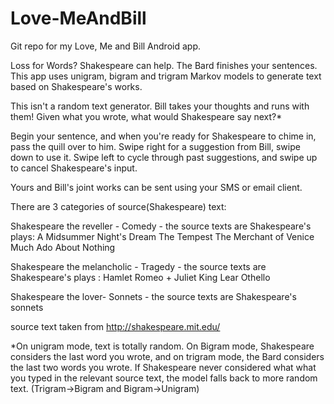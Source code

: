 Love-MeAndBill
==============

Git repo for my Love, Me and Bill Android app. 

Loss for Words? Shakespeare can help. The Bard finishes your sentences. This app uses unigram, 
bigram and trigram Markov models to generate text based on Shakespeare's works. 

This isn't a random text generator. Bill takes your thoughts and runs with them! Given what you wrote, 
what would Shakespeare say next?*

Begin your sentence, and when you're ready for Shakespeare to chime in, pass the quill over to him. Swipe
right for a suggestion from Bill, swipe down to use it. Swipe left to cycle through past suggestions, and
swipe up to cancel Shakespeare's input. 

Yours and Bill's joint works can be sent using your SMS or email client. 

There are 3 categories of source(Shakespeare) text:

Shakespeare the reveller - Comedy - the source texts are Shakespeare's plays:
    A Midsummer Night's Dream
    The Tempest
    The Merchant of Venice
    Much Ado About Nothing

Shakespeare the melancholic - Tragedy - the source texts are Shakespeare's plays :
    Hamlet
    Romeo + Juliet
    King Lear
    Othello 

Shakespeare the lover- Sonnets - the source texts are Shakespeare's sonnets 

source text taken from http://shakespeare.mit.edu/

*On unigram mode, text is totally random. On Bigram mode,
Shakespeare considers the last word you wrote, and on trigram mode,
the Bard considers the last two words you wrote. If Shakespeare never 
considered what what you typed in the relevant source text, the model falls back to more random text.
(Trigram->Bigram and Bigram->Unigram)
